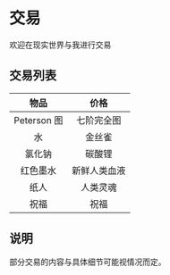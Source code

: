 # 交易
欢迎在现实世界与我进行交易

## 交易列表
| 物品 | 价格 |
| :-: | :-: |
| Peterson 图 | 七阶完全图 |
| 水 | 金丝雀 |
| 氯化钠 | 碳酸锂 |
| 红色墨水 | 新鲜人类血液 |
| 纸人 | 人类灵魂 |
| 祝福 | 祝福 |

## 说明
部分交易的内容与具体细节可能视情况而定。

